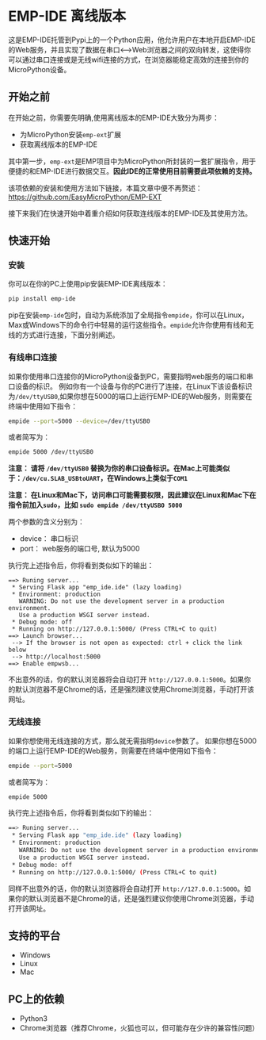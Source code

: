 # EMP-IDE 离线版本
这是EMP-IDE托管到Pypi上的一个Python应用，他允许用户在本地开启EMP-IDE的Web服务，并且实现了数据在串口<-->Web浏览器之间的双向转发，这使得你可以通过串口连接或是无线wifi连接的方式，在浏览器能稳定高效的连接到你的MicroPython设备。



## 开始之前
在开始之前，你需要先明确,使用离线版本的EMP-IDE大致分为两步：

- 为MicroPython安装`emp-ext`扩展
- 获取离线版本的EMP-IDE

其中第一步，`emp-ext`是EMP项目中为MicroPython所封装的一套扩展指令，用于便捷的和EMP-IDE进行数据交互。**因此IDE的正常使用目前需要此项依赖的支持。**

该项依赖的安装和使用方法如下链接，本篇文章中便不再赘述：
<https://github.com/EasyMicroPython/EMP-EXT>

接下来我们在快速开始中着重介绍如何获取连线版本的EMP-IDE及其使用方法。



## 快速开始

### 安装
你可以在你的PC上使用pip安装EMP-IDE离线版本：
```sh
pip install emp-ide
```

pip在安装`emp-ide`包时，自动为系统添加了全局指令`empide`，你可以在Linux，Max或Windows下的命令行中轻易的运行这些指令。`empide`允许你使用有线和无线的方式进行连接，下面分别阐述。

### 有线串口连接
如果你使用串口连接你的MicroPython设备到PC，需要指明web服务的端口和串口设备的标识。
例如你有一个设备与你的PC进行了连接，在Linux下该设备标识为`/dev/ttyUSB0`,如果你想在5000的端口上运行EMP-IDE的Web服务，则需要在终端中使用如下指令：
```sh
empide --port=5000 --device=/dev/ttyUSB0
```
或者简写为：
```sh
empide 5000 /dev/ttyUSB0 
```
**注意： 请将 `/dev/ttyUSB0` 替换为你的串口设备标识。在Mac上可能类似于：`/dev/cu.SLAB_USBtoUART`，在Windows上类似于`COM1`**

**注意： 在Linux和Mac下，访问串口可能需要权限，因此建议在Linux和Mac下在指令前加入`sudo`，比如 `sudo empide /dev/ttyUSBO 5000`**


两个参数的含义分别为：
- device： 串口标识
- port： web服务的端口号, 默认为5000


执行完上述指令后，你将看到类似如下的输出：
```
==> Runing server...
 * Serving Flask app "emp_ide.ide" (lazy loading)
 * Environment: production
   WARNING: Do not use the development server in a production environment.
   Use a production WSGI server instead.
 * Debug mode: off
 * Running on http://127.0.0.1:5000/ (Press CTRL+C to quit)
==> Launch browser...
 --> If the browser is not open as expected: ctrl + click the link below
 --> http://localhost:5000
==> Enable empwsb...
```

不出意外的话，你的默认浏览器将会自动打开 `http://127.0.0.1:5000`。如果你的默认浏览器不是Chrome的话，还是强烈建议使用Chrome浏览器，手动打开该网址。


### 无线连接
如果你想使用无线连接的方式，那么就无需指明`device`参数了。
如果你想在5000的端口上运行EMP-IDE的Web服务，则需要在终端中使用如下指令：
```sh
empide --port=5000
```
或者简写为：
```sh
empide 5000
```

执行完上述指令后，你将看到类似如下的输出：

```sh
==> Runing server...
 * Serving Flask app "emp_ide.ide" (lazy loading)
 * Environment: production
   WARNING: Do not use the development server in a production environment.
   Use a production WSGI server instead.
 * Debug mode: off
 * Running on http://127.0.0.1:5000/ (Press CTRL+C to quit)
```

同样不出意外的话，你的默认浏览器将会自动打开 `http://127.0.0.1:5000`。如果你的默认浏览器不是Chrome的话，还是强烈建议你使用Chrome浏览器，手动打开该网址。




## 支持的平台
- Windows
- Linux
- Mac

## PC上的依赖
- Python3
- Chrome浏览器（推荐Chrome，火狐也可以，但可能存在少许的兼容性问题）